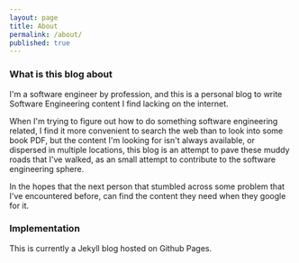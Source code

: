 ```yaml
---
layout: page
title: About
permalink: /about/
published: true
---
```


### What is this blog about
I'm a software engineer by profession, and this is a personal blog to write Software Engineering content I find lacking on the internet.

When I'm trying to figure out how to do something software engineering related, I find it more convenient to search the web than to look into some book PDF, but the content I'm looking for isn't always available, or dispersed in multiple locations, this blog is an attempt to pave these muddy roads that I've walked, as an small attempt to contribute to the software engineering sphere.

In the hopes that the next person that stumbled across some problem that I've encountered before, can find the content they need when they google for it.

### Implementation

This is currently a Jekyll blog hosted on Github Pages.
